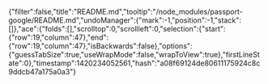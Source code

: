 {"filter":false,"title":"README.md","tooltip":"/node_modules/passport-google/README.md","undoManager":{"mark":-1,"position":-1,"stack":[]},"ace":{"folds":[],"scrolltop":0,"scrollleft":0,"selection":{"start":{"row":19,"column":47},"end":{"row":19,"column":47},"isBackwards":false},"options":{"guessTabSize":true,"useWrapMode":false,"wrapToView":true},"firstLineState":0},"timestamp":1420234052561,"hash":"a08f69124de80611175924c8c9ddcb47a175a0a3"}